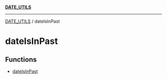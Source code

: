 [**DATE_UTILS**](../README.md)

***

[DATE_UTILS](../README.md) / dateIsInPast

# dateIsInPast

## Functions

- [dateIsInPast](functions/dateIsInPast.md)
